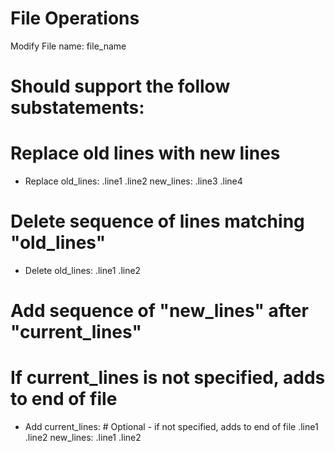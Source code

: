 # File Operations
Modify File
name: file_name
# Should support the follow substatements:

# Replace old lines with new lines
- Replace
  old_lines: 
    .line1
    .line2
  new_lines:
    .line3
    .line4

# Delete sequence of lines matching "old_lines"
- Delete
  old_lines:
    .line1
    .line2

# Add sequence of "new_lines" after "current_lines"
# If current_lines is not specified, adds to end of file
- Add
  current_lines: # Optional - if not specified, adds to end of file
    .line1
    .line2
  new_lines:
    .line1
    .line2

